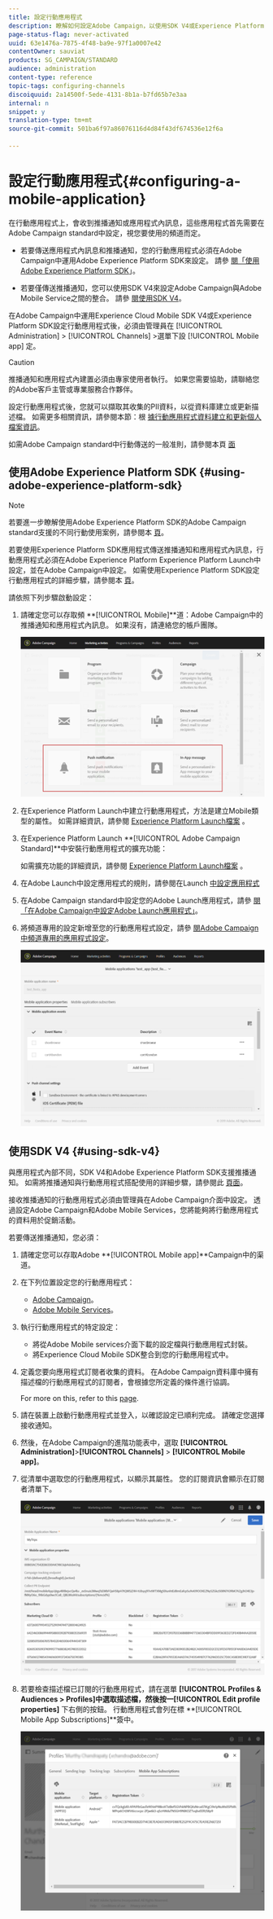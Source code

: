 ```yaml
---
title: 設定行動應用程式
description: 瞭解如何設定Adobe Campaign，以使用SDK V4或Experience Platform SDK傳送推播通知或應用程式內訊息。
page-status-flag: never-activated
uuid: 63e1476a-7875-4f48-ba9e-97f1a0007e42
contentOwner: sauviat
products: SG_CAMPAIGN/STANDARD
audience: administration
content-type: reference
topic-tags: configuring-channels
discoiquuid: 2a14500f-5ede-4131-8b1a-b7fd65b7e3aa
internal: n
snippet: y
translation-type: tm+mt
source-git-commit: 501ba6f97a86076116d4d84f43df674536e12f6a

---
```



# 設定行動應用程式{#configuring-a-mobile-application}

在行動應用程式上，會收到推播通知或應用程式內訊息，這些應用程式首先需要在Adobe Campaign standard中設定，視您要使用的頻道而定。

* 若要傳送應用程式內訊息和推播通知，您的行動應用程式必須在Adobe Campaign中運用Adobe Experience Platform SDK來設定。 請參 [閱「使用Adobe Experience Platform SDK](#using-adobe-experience-platform-sdk)」。

* 若要僅傳送推播通知，您可以使用SDK V4來設定Adobe Campaign與Adobe Mobile Service之間的整合。 請參 [閱使用SDK V4](#using-sdk-v4)。

在Adobe Campaign中運用Experience Cloud Mobile SDK V4或Experience Platform SDK設定行動應用程式後，必須由管理員在 [!UICONTROL Administration] > [!UICONTROL Channels] >選單下設 [!UICONTROL Mobile app] 定。

>[!CAUTION]
>
>推播通知和應用程式內建置必須由專家使用者執行。 如果您需要協助，請聯絡您的Adobe客戶主管或專業服務合作夥伴。

設定行動應用程式後，您就可以擷取其收集的PII資料，以從資料庫建立或更新描述檔。 如需更多相關資訊，請參閱本節：根 [據行動應用程式資料建立和更新個人檔案資訊](../../channels/using/updating-profile-with-mobile-app-data.md)。

如需Adobe Campaign standard中行動傳送的一般准則，請參閱本頁 [面](https://helpx.adobe.com/campaign/kb/acs-mobile.html)

## 使用Adobe Experience Platform SDK {#using-adobe-experience-platform-sdk}

>[!Note]
>
>若要進一步瞭解使用Adobe Experience Platform SDK的Adobe Campaign standard支援的不同行動使用案例，請參閱本 [頁](https://helpx.adobe.com/campaign/kb/configure-launch-rules-acs-use-cases.html)。

若要使用Experience Platform SDK應用程式傳送推播通知和應用程式內訊息，行動應用程式必須在Adobe Experience Platform Experience Platform Launch中設定，並在Adobe Campaign中設定。 如需使用Experience Platform SDK設定行動應用程式的詳細步驟，請參閱本 [頁](https://helpx.adobe.com/campaign/kb/configuring-app-sdkv4.html)。

請依照下列步驟啟動設定：

1. 請確定您可以存取頻 **[!UICONTROL Mobile]**道：Adobe Campaign中的推播通知和應用程式內訊息。 如果沒有，請連絡您的帳戶團隊。

   ![](assets/launch_1.png)

1. 在Experience Platform Launch中建立行動應用程式，方法是建立Mobile類型的屬性。 如需詳細資訊，請參閱 [Experience Platform Launch檔案](https://aep-sdks.gitbook.io/docs/getting-started/create-a-mobile-property#create-a-new-mobile-property) 。
1. 在Experience Platform Launch **[!UICONTROL Adobe Campaign Standard]**中安裝行動應用程式的擴充功能：

   如需擴充功能的詳細資訊，請參閱 [Experience Platform Launch檔案](https://aep-sdks.gitbook.io/docs/using-mobile-extensions/adobe-campaign-standard) 。

1. 在Adobe Launch中設定應用程式的規則，請參閱在Launch [中設定應用程式](https://helpx.adobe.com/campaign/kb/config-app-in-launch.html#Step1Createdataelements)
1. 在Adobe Campaign standard中設定您的Adobe Launch應用程式，請參 [閱「在Adobe Campaign中設定Adobe Launch應用程式」](https://helpx.adobe.com/campaign/kb/configuring-app-sdk.html#SettingupyourAdobeLaunchapplicationinAdobeCampaign)。
1. 將頻道專用的設定新增至您的行動應用程式設定，請參 [閱Adobe Campaign中頻道專用的應用程式設定](https://helpx.adobe.com/campaign/kb/configuring-app-sdk.html#ChannelspecificapplicationconfigurationinAdobeCampaign)。

   ![](assets/launch_2.png)

## 使用SDK V4 {#using-sdk-v4}

與應用程式內部不同，SDK V4和Adobe Experience Platform SDK支援推播通知。 如需將推播通知與行動應用程式搭配使用的詳細步驟，請參閱此 [頁面](https://helpx.adobe.com/campaign/kb/configuring-app-sdkv4.html)。

接收推播通知的行動應用程式必須由管理員在Adobe Campaign介面中設定。 透過設定Adobe Campaign和Adobe Mobile Services，您將能夠將行動應用程式的資料用於促銷活動。

若要傳送推播通知，您必須：

1. 請確定您可以存取Adobe **[!UICONTROL Mobile app]**Campaign中的渠道。
1. 在下列位置設定您的行動應用程式：

   * [Adobe Campaign](https://helpx.adobe.com/campaign/kb/configuring-app-sdkv4.html#SettingupamobileapplicationinAdobeCampaign)。
   * [Adobe Mobile Services](https://helpx.adobe.com/campaign/kb/configuring-app-sdkv4.html#ConfiguringamobileapplicationinAdobeMobileServices)。

1. 執行行動應用程式的特定設定：

   * 將從Adobe Mobile services介面下載的設定檔與行動應用程式封裝。
   * 將Experience Cloud Mobile SDK整合到您的行動應用程式中。

1. 定義您要向應用程式訂閱者收集的資料。 在Adobe Campaign資料庫中擁有描述檔的行動應用程式的訂閱者，會根據您所定義的條件進行協調。

   For more on this, refer to this [page](https://helpx.adobe.com/campaign/kb/configuring-app-sdkv4.html#Collectingsubscribersdatafromamobileapplication).

1. 請在裝置上啟動行動應用程式並登入，以確認設定已順利完成。 請確定您選擇接收通知。
1. 然後，在Adobe Campaign的進階功能表中，選取 **[!UICONTROL Administration]**>**[!UICONTROL Channels]** > **[!UICONTROL Mobile app]**。
1. 從清單中選取您的行動應用程式，以顯示其屬性。 您的訂閱資訊會顯示在訂閱者清單下。

   ![](assets/push_notif_mobile_app.png)

1. 若要檢查描述檔已訂閱的行動應用程式，請在選單 **[!UICONTROL Profiles & Audiences > Profiles]**中選取描述檔，然後按一**[!UICONTROL Edit profile properties]** 下右側的按鈕。 行動應用程式會列在標 **[!UICONTROL Mobile App Subscriptions]**簽中。

   ![](assets/push_notif_subscriptions.png)